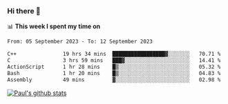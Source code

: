### Hi there 👋

📊 **This week I spent my time on**
<!--START_SECTION:waka-->

```txt
From: 05 September 2023 - To: 12 September 2023

C++               19 hrs 34 mins  █████████████████▓░░░░░░░   70.71 %
C                 3 hrs 59 mins   ███▓░░░░░░░░░░░░░░░░░░░░░   14.41 %
ActionScript      1 hr 28 mins    █▒░░░░░░░░░░░░░░░░░░░░░░░   05.32 %
Bash              1 hr 20 mins    █▒░░░░░░░░░░░░░░░░░░░░░░░   04.83 %
Assembly          49 mins         ▓░░░░░░░░░░░░░░░░░░░░░░░░   02.98 %
```

<!--END_SECTION:waka-->


[![Paul's github stats](https://github-readme-stats.vercel.app/api?username=mickeyouyou&theme=dracula&show_icons=true)](https://github.com/anuraghazra/github-readme-stats)
